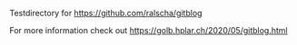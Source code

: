 Testdirectory for https://github.com/ralscha/gitblog

For more information check out https://golb.hplar.ch/2020/05/gitblog.html
